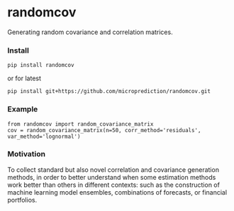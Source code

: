 # randomcov
Generating random covariance and correlation matrices. 


### Install 

    pip install randomcov 

or for latest

    pip install git+https://github.com/microprediction/randomcov.git
    
### Example

    from randomcov import random_covariance_matrix
    cov = random_covariance_matrix(n=50, corr_method='residuals', var_method='lognormal')

### Motivation

To collect standard but also novel correlation and covariance generation methods, in order to better understand when some estimation methods work better than others in different contexts: such as the construction of machine learning model ensembles, combinations of forecasts, or financial portfolios.  



